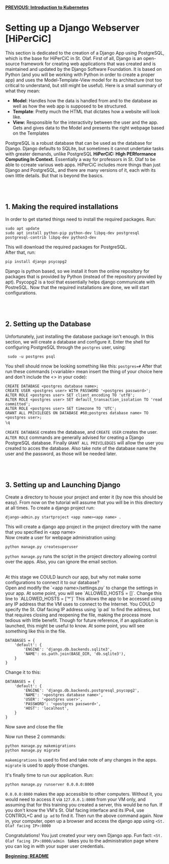 <!---
<pre><code>    </code></pre> are used to create long code snipets that are to be executed or inserted
<br> leaves an empty line
&#60; and &#62; are used to show < and > respectively.
-->
[**PREVIOUS: Introduction to Kubernetes**](09_Kubernetes.md) 

# Setting up a Django Webserver [HiPerCiC]
This section is dedicated to the creation of a Django App using PostgreSQL, which is the base for HiPerCiC in St. Olaf.
First of all, Django is an open-source framework for creating web applications that was created and is maintained and updated by the Django Software Foundation. It is based on Python (and you will be working with Python in order to create a proper app) and uses the Model-Template-View model for its architecture (not too critical to understand, but still might be useful). Here is a small summary of what they mean:
* **Model**: Handles how the data is handled from and to the database as well as how the web app is supposed to be structured. 
* **Template**: Pretty much the HTML that dictates how a website will look like. 
* **View:** Responsible for the interactivity between the user and the app. Gets and gives data to the Model and presents the right webpage based on the Templates

PostgreSQL is a robust database that can be used as the database for Django. Django defaults to SQLite, but sometimes it cannot undertake tasks with greater demands, unlike PostgreSQL
**HiPerCiC: HIgh PERformance Computing In Context.** Essentially a way for professors in St. Olaf to be able to ccreate various web apps. HiPerCiC includes more things than just Django and PostgreSQL, and there are many versions of it, each with its own little details. But that is beyond the basics.

<br><br>

## 1. Making the required installations
In order to get started things need to install the required packages. Run:

<pre><code>sudo apt update
sudo apt install python-pip python-dev libpq-dev postgresql postgresql-contrib libpq-dev python3-dev</code></pre>

This will download the required packages for PostgreSQL.
<br>
After that, run:

<pre><code>pip install django psycopg2 </code></pre>

Django is python based, so we install it from the online repository for packages that is provided by Python (instead of the repository provided by apt). Psycopg2 is a tool that essentially helps django communicate with PostreSQL. 
Now that the required installations are done, we will start configurations.

<br><br>

## 2. Setting up the Database
Unfortunately, just installing the database package isn't enough. In this section, we will create a database and configure it.
Enter the shell for configuring PostgreSQL through the `postgres` user, using:

<pre><code> sudo -u postgres psql </code></pre>

You shell should nnow be looking something like this: `postgres=#`
After that run these commands (&#60;variable&#62; mean insert the thing of your choice here and don't include the <> in your code):

<pre><code>CREATE DATABASE &#60;postgres database name&#62;;
CREATE USER &#60;postgres user&#62; WITH PASSWORD '&#60;postgres password&#62;';
ALTER ROLE &#60;postgres user&#62; SET client_encoding TO 'utf8';
ALTER ROLE &#60;postgres user&#62; SET default_transaction_isolation TO 'read committed';
ALTER ROLE &#60;postgres user&#62; SET timezone TO 'UTC';
GRANT ALL PRIVILEGES ON DATABASE #60;postgres database name&#62; TO &#60;postgres user&#62;;
\q</code> </pre>

`CREATE DATABASE` creates the database, and `CREATE USER` creates the user. `ALTER ROLE` commands are generally advised for creating a Django PostgreSQL database. Finally `GRANT ALL PRIVILEDGES` will allow the user you created to acces the database. 
Also take note of the database name the user and the password, as those will be needed later.

<br><br>

## 3. Setting up and Launching Django 
Create a directory to house your project and enter it (by now this should be easy). From now on the tutorial will assume that you will be in this directory at all times.
To create a django project run:

<pre><code>django-admin.py startproject &#60;app name&#62;&#60;app name&#62; .</code></pre>

This will create a django app project in the project directory with the name that you specified in &#60;app name&#62;
<br>
Now create a user for webpage administration using:

<pre><code>python manage.py createsuperuser</code></pre>

`python manage.py` runs the script in the project directory allowing control over the apps. Also, you can ignore the email section.

<br>
At this stage we COULD launch our app, but why not make some configurations to connect it to our database?

<br>
Open and modify the `&#60;app name&#62;/settings.py` to change the settings in your app.
At some point, you will see `ALLOWED_HOSTS = []`. Change this line to `ALLOWED_HOSTS = ['*']`
This allows the app to be accessed using any IP address that the VM uses to connect to the Internet. You COULD specify the St. Olaf facing IP address using `ip ad` to find the address, but that requires closing and reopening the file, making the process more tedious with little benefit. Though for future reference, if an application is launched, this might be useful to know.
At some point, you will see something like this in the file.

<pre><code>DATABASES = {
    'default': {
        'ENGINE': 'django.db.backends.sqlite3',
        'NAME': os.path.join(BASE_DIR, 'db.sqlite3'),
    }
}</code></pre>

Change it to this:

<pre><code>DATABASES = {
    'default': {
        'ENGINE': 'django.db.backends.postgresql_psycopg2',
        'NAME': '&#60;postgres database name&#62;',
        'USER': '&#60;postgres user&#62;',
        'PASSWORD': '&#60;postgres password&#62;',
        'HOST': 'localhost',
    }
}</code></pre>

Now save and close the file
<br>

Now run these 2 commands:

<pre><code>python manage.py makemigrations
python manage.py migrate</code></pre>

`makemigrations` is used to find and take note of any changes in the apps. `migrate` is used to apply those changes.
<br>

It's finally time to run our application. Run:

<pre><code>python manage.py runserver 0.0.0.0:8000</pre></code>

`0.0.0.0:8000` makes the app accessible to other computers. Without it, you would need to access it via `127.0.0.1:8000` from your VM only, and assuming that for this training you created a server, this would be no fun. If you don't know the VM's St. Olaf facing interface and its IPv4, use CONTROL+C and `ip ad` to find it. Then run the above command again. Now in, your computer, open up a browser and access the django app using `<St. Olaf facing IP>:8000`
<br>

Congratulations! You just created your very own Django app. Fun fact: `<St. Olaf facing IP>:8000/admin ` takes you to the administration page where you can log in with your super user credentials.


[**Beginning: README**](README.md)

